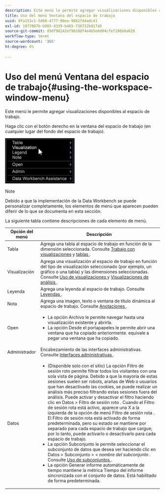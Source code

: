 ```yaml
---
description: Este menú le permite agregar visualizaciones disponibles al espacio de trabajo.
title: Uso del menú Ventana del espacio de trabajo
uuid: 0fa153c1-5d68-4777-98ee-9682fd4adc41
exl-id: 1077087b-b985-4339-b465-736722b917a5
source-git-commit: d9df90242ef96188f4e4b5e6d04cfef196b0a628
workflow-type: tm+mt
source-wordcount: '365'
ht-degree: 6%

---
```


# Uso del menú Ventana del espacio de trabajo{#using-the-workspace-window-menu}

Este menú le permite agregar visualizaciones disponibles al espacio de trabajo.

Haga clic con el botón derecho en la ventana del espacio de trabajo (en cualquier lugar del fondo del espacio de trabajo).

![](assets/mnu_workspace.png)

>[!NOTE]
>
>Debido a que la implementación de la Data Workbench se puede personalizar completamente, los elementos de menú que aparecen pueden diferir de lo que se documenta en esta sección.

La siguiente tabla contiene descripciones de cada elemento de menú.

<table id="table_00C0D3E6098E473E8D3B66F48FB635B3"> 
 <thead> 
  <tr> 
   <th colname="col1" class="entry"> Opción del menú </th> 
   <th colname="col2" class="entry"> Descripción </th> 
  </tr> 
 </thead>
 <tbody> 
  <tr> 
   <td colname="col1"> Tabla </td> 
   <td colname="col2"> Agrega una tabla al espacio de trabajo en función de la dimensión seleccionada. Consulte <a href="../../../home/c-get-started/c-vis/c-vis.md#concept-f6c7728d5aaa4304bbf2e4dfaed48739"> Trabajo con visualizaciones</a> y <a href="../../../home/c-get-started/c-analysis-vis/c-tables/c-tables.md#concept-c632cb8ad9724f90ac5c294d52ae667f"> tablas </a>. </td> 
  </tr> 
  <tr> 
   <td colname="col1"> Visualización </td> 
   <td colname="col2"> Agrega una visualización al espacio de trabajo en función del tipo de visualización seleccionado (por ejemplo, un gráfico o una tabla) y las dimensiones seleccionadas. Consulte <a href="../../../home/c-get-started/c-vis/c-vis.md#concept-f6c7728d5aaa4304bbf2e4dfaed48739"> Uso de visualizaciones </a> y <a href="../../../home/c-get-started/c-analysis-vis/c-analysis-vis.md#concept-cb5b9716d3404b2b888a55b3efec1fa5"> Visualizaciones de análisis </a>. </td> 
  </tr> 
  <tr> 
   <td colname="col1"> Leyenda </td> 
   <td colname="col2"> Agrega una leyenda al espacio de trabajo. Consulte <a href="../../../home/c-get-started/c-analysis-vis/c-legends/c-legends.md#concept-ba7a886967314ee5aa358f5949665494"> Leyendas </a>. </td> 
  </tr> 
  <tr> 
   <td colname="col1"> Nota </td> 
   <td colname="col2"> Agrega una imagen, texto o ventana de título dinámica al espacio de trabajo. Consulte <a href="../../../home/c-get-started/c-analysis-vis/c-annots/c-annots.md#concept-ab80edcbc4204dd78c73630511f75ab0"> Anotaciones </a>. </td> 
  </tr> 
  <tr> 
   <td colname="col1"> Open </td> 
   <td colname="col2"> <p> 
     <ul id="ul_173273B72EE24A52927B59E63F0BF19B"> 
      <li id="li_1EF395A0425047A9981891A0D9D29F07">La opción <span class="wintitle"> Archivo </span> le permite navegar hasta una visualización existente y abrirla. </li> 
      <li id="li_E02E8929B8E247B0A46F6D708C51B1E2">La opción <span class="wintitle"> Desde el portapapeles </span> le permite abrir una ventana que ha copiado anteriormente. equivale a pegar una ventana que ha copiado. </li> 
     </ul> </p> </td> 
  </tr> 
  <tr> 
   <td colname="col1"> Administrador </td> 
   <td colname="col2"> Encabezamiento de las interfaces administrativas. Consulte <a href="../../../home/c-get-started/c-admin-intrf/c-admin-intrf.md#concept-855c1a91e1a948969fab592adca15f74"> Interfaces administrativas </a>. </td> 
  </tr> 
  <tr> 
   <td colname="col1"> Datos </td> 
   <td colname="col2"> <p> 
     <ul id="ul_CFAC2CBB10464079A78A9127C25482FF"> 
      <li id="li_78C64D2602674C2D85509422FF055D5C">(Disponible solo con el sitio) La opción <span class="wintitle"> Filtro de sesión roto </span> permite filtrar todos los visitantes con una sola vista de página. Debido a que la mayoría de estas sesiones suelen ser robots, arañas de Web o usuarios que han desactivado las cookies, se puede realizar un análisis más preciso filtrando estas sesiones fuera del análisis. Puede activar y desactivar el filtro haciendo clic en <span class="uicontrol"> Datos </span> &gt; <span class="uicontrol"> Filtro de sesión roto </span>. Cuando el <span class="wintitle"> Filtro de sesión rota </span> está activo, aparece una X a la izquierda de la opción de menú <span class="wintitle"> Filtro de sesión rota </span>. El <span class="wintitle"> Filtro de sesión rota </span> está activado de forma predeterminada, pero su estado se mantiene por separado para cada espacio de trabajo que cargue; por lo tanto, puede activarlo o desactivarlo para cada espacio de trabajo. </li> 
      <li id="li_DB69A4EAD6964CCEAE59E1B2E9CED394">La opción <span class="wintitle"> Subconjunto </span> le permite seleccionar el subconjunto de datos que desea ver haciendo clic en <span class="uicontrol"> Datos </span> &gt; <span class="uicontrol"> Subconjunto </span> &gt; <i>&lt; <span class="uicontrol"> nombre del subconjunto </span></i>. Consulte <a href="../../../home/c-get-started/c-vis/c-wk-subsets/c-wk-subsets.md#concept-43809322b6374d5cb2536630a13e943b"> Uso de subconjuntos </a>. </li> 
      <li id="li_1B3C3835F1F94028AA45FC29D04F8CF8">La opción <span class="wintitle"> Generar informe automáticamente de tiempo </span> mantiene la métrica Tiempo del informe sincronizada con el conjunto de datos. Está habilitado de forma predeterminada. </li> 
     </ul> </p> </td> 
  </tr> 
 </tbody> 
</table>
